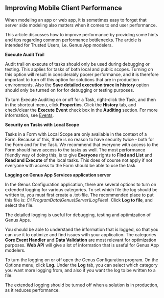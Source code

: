## Improving Mobile Client Performance

When modeling an app or web app, it is sometimes easy to forget that server side modeling also matters when it comes to end user performance.

This article discusses how to improve performance by providing some hints and tips regarding common performance bottlenecks. The article is intended for Trusted Users, i.e. Genus App modelers.  

**Execute Audit Trail**

Audit trail on execute of tasks should only be used during debugging or testing. This applies for tasks of both local and public scopes. Turning on this option will result in considerably poorer performance, and it is therefore important to turn off this option for solutions that are in production environments. Also the **Save detailed execution trace in history** option should only be turned on for for debugging or testing purposes.

To turn Execute Auditing on or off for a Task, right-click the Task, and then in the shortcut menu, click **Properties**. Click the **History** tab, and check/clear the **Execute Event** check box in the **Auditing** section. For more information, see [Events](../defining-an-app-model/data/object-class/modify-an-object-or-identifier-domain/events.md).

**Security on Tasks with Local Scope**  

Tasks in a Form with Local Scope are only available in the context of a Form. Because of this, there is no reason to have security twice - both for the Form and for the Task. We recommend that everyone with access to the Form should have access to the tasks as well. The most performance friendly way of doing this, is to give **Everyone** rights to **Find and List** and **Read and Execute** of the local tasks. This does of course not apply if not everyone with access to the Form should be able to use the task.  

**Logging on Genus App Services application server**

In the Genus Configuration application, there are several options to turn on extended logging for various categories. To set which file the log should be written to, you must first create a .txt-file. The recommended place to put this file is: *C:\\ProgramData\\Genus\\Server\\LogFiles\\*. Click **Log to file**, and select the file.

The detailed logging is useful for debugging, testing and optimization of Genus Apps.

You should be able to understand the information that is logged, so that you can use it to optimize and find issues with your application. The categories **Core Event Handler** and **Data Validation** are most relevant for optimization purposes. **Web API** will give a lot of information that is useful for Genus App modelers.

To turn the logging on or off open the Genus Configuration program. On the Options menu, click **Log**. Under the **Log** tab, you can select which category you want more logging from, and also if you want the log to be written to a file.

The extended logging should be turned off when a solution is in production, as it reduces performance.